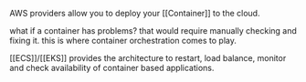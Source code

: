AWS providers allow you to deploy your [[Container]] to the cloud.  

what if a container has problems? that would require manually checking and fixing it. this is where container orchestration comes to play. 

[[ECS]]/[[EKS]] provides the architecture to restart, load balance, monitor and check availability of container based applications. 
